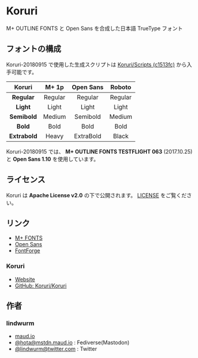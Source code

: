 # Koruri

M+ OUTLINE FONTS と Open Sans を合成した日本語 TrueType フォント

## フォントの構成

Koruri-20180915 で使用した生成スクリプトは [Koruri/Scripts (c1513fc)](https://github.com/Koruri/Scripts/tree/c1513fc6e00242eaeb129b3267634dad8b79c3e0) から入手可能です。

| Koruri | M+ 1p | Open Sans | Roboto
|:---:|:---:|:---:|:---:|
| **Regular** | Regular | Regular | Regular |
| **Light** | Light | Light | Light |
| **Semibold** | Medium | Semibold | Medium |
| **Bold** | Bold | Bold | Bold |
| **Extrabold** | Heavy | ExtraBold | Black |

Koruri-20180915 では、 **M+ OUTLINE FONTS TESTFLIGHT 063** (2017.10.25) と **Open Sans 1.10** を使用しています。

## ライセンス

Koruri は **Apache License v2.0** の下で公開されます。 [LICENSE](LICENSE) をご覧ください。

## リンク

- [M+ FONTS](https://mplus-fonts.osdn.jp)
- [Open Sans](https://www.google.com/fonts/specimen/Open+Sans)
- [FontForge](https://fontforge.github.io)

### Koruri

- [Website](https://koruri.github.io)
- [GitHub: Koruri/Koruri](https://github.com/Koruri/Koruri)

## 作者

### lindwurm

- [maud.io](https://maud.io)
- [@hota@mstdn.maud.io](https://mstdn.maud.io/@hota) : Fediverse(Mastodon)
- [@lindwurm@twitter.com](https://twitter.com/lindwurm) : Twitter
